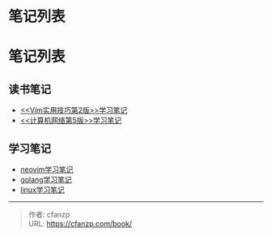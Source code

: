 # 笔记列表


# 笔记列表
## 读书笔记
- [<<Vim实用技巧第2版>>学习笔记](https://cfanzp.com/book/vim/)
- [<<计算机网络第5版>>学习笔记](https://cfanzp.com/book/network-5/)

## 学习笔记
- [neovim学习笔记](https://cfanzp.com/book/neovim-note/)
- [golang学习笔记](https://cfanzp.com/book/golang-note/)
- [linux学习笔记](https://cfanzp.com/book/linux-note/)


---

> 作者: cfanzp  
> URL: https://cfanzp.com/book/  

